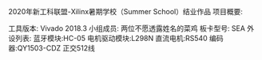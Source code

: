 2020年新⼯科联盟-Xilinx暑期学校（Summer School）结业作品
项⽬概要:
    
⼯具版本:
    Vivado 2018.3
⼩组成员:
    两位不愿透露姓名的菜鸡
板卡型号:
    SEA
外设列表:
    蓝牙模块:HC-05
    电机驱动模块:L298N
    直流电机:RS540
    编码器:QY1503-CDZ 正交512线
